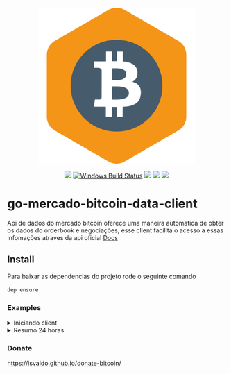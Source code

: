 <p align="center"><img src="docs/img/mkbtc.png" width="360"></p>
<p align="center">
  <a href="https://travis-ci.org/isvaldo/go-mercado-bitcoin-data-client"><img src="https://travis-ci.org/isvaldo/go-mercado-bitcoin-data-client.svg?branch=master"/></a>
  <a href="https://ci.appveyor.com/project/isvaldo/go-mercado-bitcoin-data-client"><img src="https://ci.appveyor.com/api/projects/status/github/isvaldo/go-mercado-bitcoin-data-client?svg=true&branch=master&passingText=Windows%20-%20OK&failingText=Windows%20-%20failed&pendingText=Windows%20-%20pending" alt="Windows Build Status"></a>
  <a href="https://goreportcard.com/report/github.com/isvaldo/go-mercado-bitcoin-data-client"><img src="https://goreportcard.com/badge/github.com/isvaldo/go-mercado-bitcoin-data-client" /></a>
  <a href="https://codeclimate.com/github/isvaldo/go-mercado-bitcoin-data-client/test_coverage"><img src="https://api.codeclimate.com/v1/badges/0003cc5bae42ebbbb8c9/test_coverage" /></a>
  <a href="https://codeclimate.com/github/isvaldo/go-mercado-bitcoin-data-client/maintainability"><img src="https://api.codeclimate.com/v1/badges/0003cc5bae42ebbbb8c9/maintainability" /></a>
  </p>



# go-mercado-bitcoin-data-client

Api de dados do mercado bitcoin oferece uma maneira automatica de obter os dados
do orderbook e negociações, esse client facilita o acesso a essas infomações atraves da api
oficial  <a href="https://www.mercadobitcoin.com.br/api-doc/">Docs</a>


## Install
Para baixar as dependencias do projeto rode o seguinte comando

```sh
dep ensure
``` 

### Examples

<details>
<summary>Iniciando client</summary>

```go
package main

import (
	"fmt"
	"github.com/isvaldo/go-mercado-bitcoin-data-client"
)

func main() {
	cli := marketbit.New("https://www.mercadobitcoin.net/api")
	fmt.Println(cli)
}
```
</details>

<details>
<summary>Resumo 24 horas</summary>

```go
package main

import (
	"fmt"
	"github.com/isvaldo/go-mercado-bitcoin-data-client"
)

func main() {
	cli := marketbit.New("https://www.mercadobitcoin.net/api")
	fmt.Println(cli)
}
```
</details>

### Donate

https://isvaldo.github.io/donate-bitcoin/